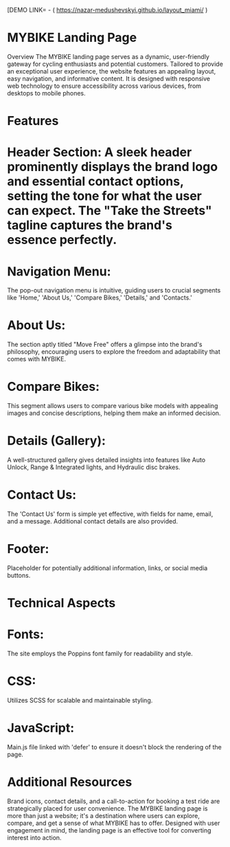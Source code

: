 [DEMO LINK= - ( https://nazar-medushevskyi.github.io/layout_miami/ )



# MYBIKE Landing Page
Overview
The MYBIKE landing page serves as a dynamic, user-friendly gateway for cycling enthusiasts and potential customers. Tailored to provide an exceptional user experience, the website features an appealing layout, easy navigation, and informative content. It is designed with responsive web technology to ensure accessibility across various devices, from desktops to mobile phones.

# Features
# Header Section: A sleek header prominently displays the brand logo and essential contact options, setting the tone for what the user can expect. The "Take the Streets" tagline captures the brand's essence perfectly.

# Navigation Menu:
The pop-out navigation menu is intuitive, guiding users to crucial segments like 'Home,' 'About Us,' 'Compare Bikes,' 'Details,' and 'Contacts.'

# About Us:
The section aptly titled "Move Free" offers a glimpse into the brand's philosophy, encouraging users to explore the freedom and adaptability that comes with MYBIKE.

# Compare Bikes:
This segment allows users to compare various bike models with appealing images and concise descriptions, helping them make an informed decision.

# Details (Gallery):
A well-structured gallery gives detailed insights into features like Auto Unlock, Range & Integrated lights, and Hydraulic disc brakes.

# Contact Us:
The 'Contact Us' form is simple yet effective, with fields for name, email, and a message. Additional contact details are also provided.

# Footer: 
Placeholder for potentially additional information, links, or social media buttons.


# Technical Aspects

# Fonts: 
The site employs the Poppins font family for readability and style.

# CSS:
Utilizes SCSS for scalable and maintainable styling.

# JavaScript:
Main.js file linked with 'defer' to ensure it doesn't block the rendering of the page.


# Additional Resources
Brand icons, contact details, and a call-to-action for booking a test ride are strategically placed for user convenience.
The MYBIKE landing page is more than just a website; it's a destination where users can explore, compare, and get a sense of what MYBIKE has to offer. Designed with user engagement in mind, the landing page is an effective tool for converting interest into action.




